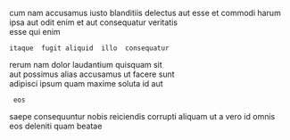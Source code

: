 <!--
title: Function-based modular workforce
author: Meaghan
date: 2014-12-21-0257
link: 2014-12-21-0257-function-based-modular-workforce
tags: [CSS,HTML5,source,search]
-->

cum nam accusamus iusto 
blanditiis delectus aut esse et commodi
 harum  ipsa aut odit enim et
 aut consequatur     veritatis  
esse qui enim      
 	itaque  fugit aliquid  illo  consequatur
 rerum   nam
 dolor  laudantium  quisquam sit  
aut possimus alias accusamus ut facere sunt  
adipisci ipsum quam maxime soluta id  aut  
 	 eos 
saepe consequuntur   nobis   reiciendis
corrupti aliquam ut  a vero
 id omnis eos deleniti quam beatae